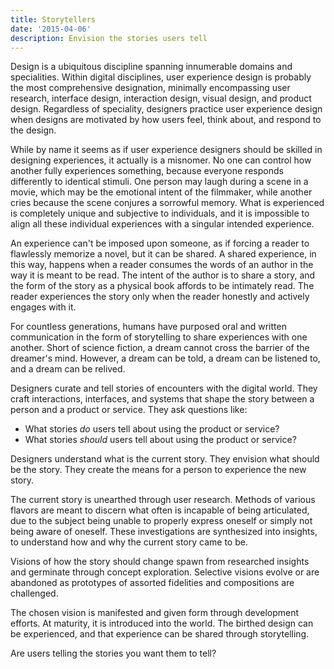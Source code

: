 ```yaml
---
title: Storytellers
date: '2015-04-06'
description: Envision the stories users tell
---
```


Design is a ubiquitous discipline spanning innumerable domains and specialities. Within digital disciplines, user experience design is probably the most comprehensive designation, minimally encompassing user research, interface design, interaction design, visual design, and product design. Regardless of speciality, designers practice user experience design when designs are motivated by how users feel, think about, and respond to the design.

While by name it seems as if user experience designers should be skilled in designing experiences, it actually is a misnomer. No one can control how another fully experiences something, because everyone responds differently to identical stimuli. One person may laugh during a scene in a movie, which may be the emotional intent of the filmmaker, while another cries because the scene conjures a sorrowful memory. What is experienced is completely unique and subjective to individuals, and it is impossible to align all these individual experiences with a singular intended experience.

An experience can't be imposed upon someone, as if forcing a reader to flawlessly memorize a novel, but it can be shared. A shared experience, in this way, happens when a reader consumes the words of an author in the way it is meant to be read. The intent of the author is to share a story, and the form of the story as a physical book affords to be intimately read. The reader experiences the story only when the reader honestly and actively engages with it.

For countless generations, humans have purposed oral and written communication in the form of storytelling to share experiences with one another. Short of science fiction, a dream cannot cross the barrier of the dreamer's mind. However, a dream can be told, a dream can be listened to, and a dream can be relived.

Designers curate and tell stories of encounters with the digital world. They craft interactions, interfaces, and systems that shape the story between a person and a product or service. They ask questions like:

- What stories *do* users tell about using the product or service?
- What stories *should* users tell about using the product or service?

Designers understand what is the current story. They envision what should be the story. They create the means for a person to experience the new story.

The current story is unearthed through user research. Methods of various flavors are meant to discern what often is incapable of being articulated, due to the subject being unable to properly express oneself or simply not being aware of oneself. These investigations are synthesized into insights, to understand how and why the current story came to be.

Visions of how the story should change spawn from researched insights and germinate through concept exploration. Selective visions evolve or are abandoned as prototypes of assorted fidelities and compositions are challenged.

The chosen vision is manifested and given form through development efforts. At maturity, it is introduced into the world. The birthed design can be experienced, and that experience can be shared through storytelling.

Are users telling the stories you want them to tell?
